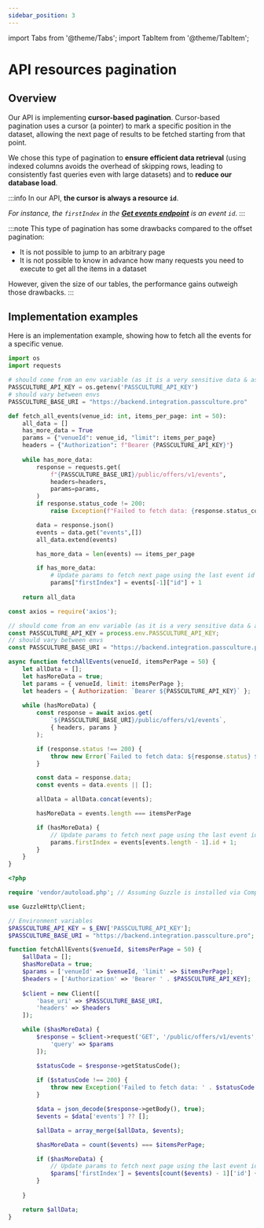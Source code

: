 ```yaml
---
sidebar_position: 3
---
```


import Tabs from '@theme/Tabs';
import TabItem from '@theme/TabItem';

# API resources pagination

## Overview
Our API is implementing **cursor-based pagination**. Cursor-based pagination uses a cursor (a pointer) to mark a specific position in the dataset, allowing the next page of results to be fetched starting from that point. 

We chose this type of pagination to **ensure efficient data retrieval** (using indexed columns avoids the overhead of skipping rows, leading to consistently fast queries even with large datasets) and to **reduce our database load**. 

:::info
In our API, **the cursor is always a resource `id`**.

_For instance, the `firstIndex` in the [**Get events endpoint**](/rest-api#tag/Event-offers/operation/GetEvents) is an event `id`_.
:::

:::note
This type of pagination has some drawbacks compared to the offset pagination:
- It is not possible to jump to an arbitrary page
- It is not possible to know in advance how many requests you need to execute to get all the items in a dataset

However, given the size of our tables, the performance gains outweigh those drawbacks.
:::

## Implementation examples

Here is an implementation example, showing how to fetch all the events for a specific venue.

<Tabs>
<TabItem value="python" label="Python">

```py
import os
import requests

# should come from an env variable (as it is a very sensitive data & as it varies between envs)
PASSCULTURE_API_KEY = os.getenv('PASSCULTURE_API_KEY')
# should vary between envs
PASSCULTURE_BASE_URI = "https://backend.integration.passculture.pro"

def fetch_all_events(venue_id: int, items_per_page: int = 50):
    all_data = []
    has_more_data = True
    params = {"venueId": venue_id, "limit": items_per_page}
    headers = {"Authorization": f"Bearer {PASSCULTURE_API_KEY}"}
    
    while has_more_data:
        response = requests.get(
            f"{PASSCULTURE_BASE_URI}/public/offers/v1/events",
            headers=headers,
            params=params,
        )
        if response.status_code != 200:
            raise Exception(f"Failed to fetch data: {response.status_code} {response.text}")

        data = response.json()
        events = data.get("events",[])
        all_data.extend(events)

        has_more_data = len(events) == items_per_page

        if has_more_data:
            # Update params to fetch next page using the last event id + 1
            params["firstIndex"] = events[-1]["id"] + 1
    
    return all_data
```

</TabItem>

<TabItem value="javascript" label="Javascript">

```js
const axios = require('axios');

// should come from an env variable (as it is a very sensitive data & as it varies between envs)
const PASSCULTURE_API_KEY = process.env.PASSCULTURE_API_KEY;
// should vary between envs
const PASSCULTURE_BASE_URI = "https://backend.integration.passculture.pro";

async function fetchAllEvents(venueId, itemsPerPage = 50) {
    let allData = [];
    let hasMoreData = true;
    let params = { venueId, limit: itemsPerPage };
    let headers = { Authorization: `Bearer ${PASSCULTURE_API_KEY}` };
    
    while (hasMoreData) {
        const response = await axios.get(
            `${PASSCULTURE_BASE_URI}/public/offers/v1/events`,
            { headers, params }
        );

        if (response.status !== 200) {
            throw new Error(`Failed to fetch data: ${response.status} ${response.statusText}`);
        }

        const data = response.data;
        const events = data.events || [];

        allData = allData.concat(events);

        hasMoreData = events.length === itemsPerPage

        if (hasMoreData) {
            // Update params to fetch next page using the last event id + 1
            params.firstIndex = events[events.length - 1].id + 1;
        } 
    }
}
```

</TabItem>
<TabItem value="php" label="PHP">

```php
<?php

require 'vendor/autoload.php'; // Assuming Guzzle is installed via Composer

use GuzzleHttp\Client;

// Environment variables
$PASSCULTURE_API_KEY = $_ENV['PASSCULTURE_API_KEY'];
$PASSCULTURE_BASE_URI = "https://backend.integration.passculture.pro";

function fetchAllEvents($venueId, $itemsPerPage = 50) {
    $allData = [];
    $hasMoreData = true;
    $params = ['venueId' => $venueId, 'limit' => $itemsPerPage];
    $headers = ['Authorization' => 'Bearer ' . $PASSCULTURE_API_KEY];
    
    $client = new Client([
        'base_uri' => $PASSCULTURE_BASE_URI,
        'headers' => $headers
    ]);

    while ($hasMoreData) {
        $response = $client->request('GET', '/public/offers/v1/events', [
            'query' => $params
        ]);

        $statusCode = $response->getStatusCode();
        
        if ($statusCode !== 200) {
            throw new Exception('Failed to fetch data: ' . $statusCode . ' ' . $response->getReasonPhrase());
        }

        $data = json_decode($response->getBody(), true);
        $events = $data['events'] ?? [];

        $allData = array_merge($allData, $events);

        $hasMoreData = count($events) === $itemsPerPage;

        if ($hasMoreData) {
            // Update params to fetch next page using the last event id + 1
            $params['firstIndex'] = $events[count($events) - 1]['id'] + 1;
        }
       
    }

    return $allData;
}
```

</TabItem>

</Tabs>

